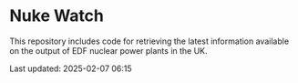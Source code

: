 # Nuke Watch

This repository includes code for retrieving the latest information available on the output of EDF nuclear power plants in the UK.

Last updated: 2025-02-07 06:15